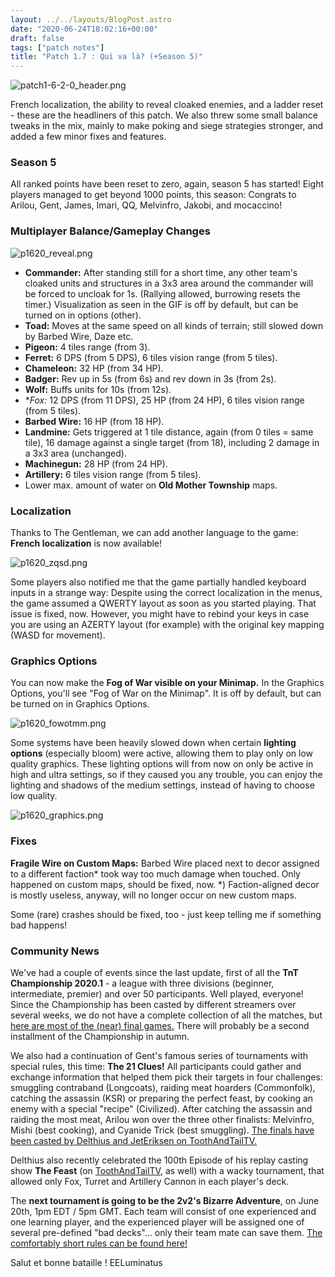 ```yaml
---
layout: ../../layouts/BlogPost.astro
date: "2020-06-24T18:02:16+00:00"
draft: false
tags: ["patch notes"]
title: "Patch 1.7 : Qui va là? (+Season 5)"
---
```


![patch1-6-2-0_header.png](https://i.imgur.com/5UFZgxG.png "Qui va là ?")

French localization, the ability to reveal cloaked enemies, and a ladder reset - these are the headliners of this patch. We also threw some small balance tweaks in the mix, mainly to make poking and siege strategies stronger, and added a few minor fixes and features.

### Season 5

All ranked points have been reset to zero, again, season 5 has started!
Eight players managed to get beyond 1000 points, this season:
Congrats to Arilou, Gent, James, Imari, QQ, Melvinfro, Jakobi, and mocaccino!

### Multiplayer Balance/Gameplay Changes

![p1620_reveal.png](https://i.imgur.com/uOPvlYG.gif "Reveal cloaked enemies with your commander!")

- **Commander:** After standing still for a short time, any other team's cloaked units and structures in a 3x3 area around the commander will be forced to uncloak for 1s. (Rallying allowed, burrowing resets the timer.) Visualization as seen in the GIF is off by default, but can be turned on in options (other).
- **Toad:** Moves at the same speed on all kinds of terrain; still slowed down by Barbed Wire, Daze etc.
- **Pigeon:** 4 tiles range (from 3).
- **Ferret:** 6 DPS (from 5 DPS), 6 tiles vision range (from 5 tiles).
- **Chameleon:** 32 HP (from 34 HP).
- **Badger:** Rev up in 5s (from 6s) and rev down in 3s (from 2s).
- **Wolf:** Buffs units for 10s (from 12s).
- \*_Fox:_ 12 DPS (from 11 DPS), 25 HP (from 24 HP), 6 tiles vision range (from 5 tiles).
- **Barbed Wire:** 16 HP (from 18 HP).
- **Landmine:** Gets triggered at 1 tile distance, again (from 0 tiles = same tile), 16 damage against a single target (from 18), including 2 damage in a 3x3 area (unchanged).
- **Machinegun:** 28 HP (from 24 HP).
- **Artillery:** 6 tiles vision range (from 5 tiles).
- Lower max. amount of water on **Old Mother Township** maps.

### Localization

Thanks to The Gentleman, we can add another language to the game: **French localization** is now available!

![p1620_zqsd.png](https://i.imgur.com/Utb3syE.png "French localization and better AZERTY support.")

Some players also notified me that the game partially handled keyboard inputs in a strange way: Despite using the correct localization in the menus, the game assumed a QWERTY layout as soon as you started playing. That issue is fixed, now. However, you might have to rebind your keys in case you are using an AZERTY layout (for example) with the original key mapping (WASD for movement).

### Graphics Options

You can now make the **Fog of War visible on your Minimap.** In the Graphics Options, you'll see "Fog of War on the Minimap". It is off by default, but can be turned on in Graphics Options.

![p1620_fowotmm.png](https://i.imgur.com/FFwCeCE.png "Fog of War on the Minimap.")

Some systems have been heavily slowed down when certain **lighting options** (especially bloom) were active, allowing them to play only on low quality graphics. These lighting options will from now on only be active in high and ultra settings, so if they caused you any trouble, you can enjoy the lighting and shadows of the medium settings, instead of having to choose low quality.

![p1620_graphics.png](https://i.imgur.com/qSXCV5P.png "Difference between high and ultra graphics quality.")

### Fixes

**Fragile Wire on Custom Maps:** Barbed Wire placed next to decor assigned to a different faction* took way too much damage when touched. Only happened on custom maps, should be fixed, now.
*) Faction-aligned decor is mostly useless, anyway, will no longer occur on new custom maps.

Some (rare) crashes should be fixed, too - just keep telling me if something bad happens!

### Community News

We've had a couple of events since the last update, first of all the **TnT Championship 2020.1** - a league with three divisions (beginner, intermediate, premier) and over 50 participants. Well played, everyone!
Since the Championship has been casted by different streamers over several weeks, we do not have a complete collection of all the matches, but [here are most of the (near) final games.](https://www.youtube.com/channel/UCj08hbMppqzf8Bt7oMfM9JA) There will probably be a second installment of the Championship in autumn.

We also had a continuation of Gent's famous series of tournaments with special rules, this time: **The 21 Clues!** All participants could gather and exchange information that helped them pick their targets in four challenges: smuggling contraband (Longcoats), raiding meat hoarders (Commonfolk), catching the assassin (KSR) or preparing the perfect feast, by cooking an enemy with a special "recipe" (Civilized). After catching the assassin and raiding the most meat, Arilou won over the three other finalists: Melvinfro, Mishi (best cooking), and Cyanide Trick (best smuggling).
[The finals have been casted by Delthius and JetEriksen on ToothAndTailTV.](https://www.twitch.tv/videos/649839862)

Delthius also recently celebrated the 100th Episode of his replay casting show **The Feast** (on [ToothAndTailTV](https://www.twitch.tv/toothandtailtv), as well) with a wacky tournament, that allowed only Fox, Turret and Artillery Cannon in each player's deck.

The **next tournament is going to be the 2v2's Bizarre Adventure**, on June 20th, 1pm EDT / 5pm GMT. Each team will consist of one experienced and one learning player, and the experienced player will be assigned one of several pre-defined "bad decks"... only their team mate can save them.
[The comfortably short rules can be found here!](https://docs.google.com/document/d/1IdrjIHdvkuznr8sct537gupHNPwsaJJIuc3oevEUVfU/edit)

Salut et bonne bataille !
EELuminatus

